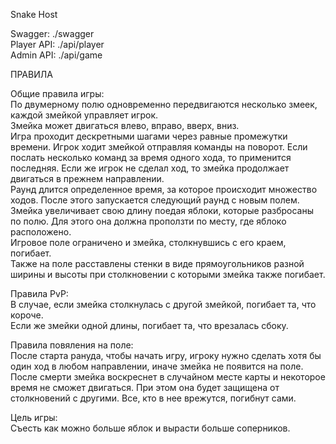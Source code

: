 Snake Host  

Swagger: ./swagger  
Player API: ./api/player  
Admin API: ./api/game  


ПРАВИЛА  
  
Общие правила игры:  
По двумерному полю одновременно передвигаются несколько змеек, каждой змейкой управляет игрок.  
Змейка может двигаться влево, вправо, вверх, вниз.  
Игра проходит дескретными шагами через равные промежутки времени. Игрок ходит змейкой отправляя команды на поворот. Если послать несколько команд за время одного хода, то применится последняя. Если же игрок не сделал ход, то змейка продолжает двигаться в прежнем направлении.  
Раунд длится определенное время, за которое происходит множество ходов. После этого запускается следующий раунд с новым полем.  
Змейка увеличивает свою длину поедая яблоки, которые разбросаны по полю. Для этого она должна проползти по месту, где яблоко расположено.  
Игровое поле ограничено и змейка, столкнувшись с его краем, погибает.  
Также на поле расставлены стенки в виде прямоугольников разной ширины и высоты при столкновении с которыми змейка также погибает. 
  
Правила PvP:  
В случае, если змейка столкнулась с другой змейкой, погибает та, что короче.   
Если же змейки одной длины, погибает та, что врезалась сбоку. 
  
Правила повяления на поле:  
После старта рануда, чтобы начать игру, игроку нужно сделать хотя бы один ход в любом направлении, иначе змейка не появится на поле.  
После смерти змейка воскреснет в случайном месте карты и некоторое время не сможет двигаться. При этом она будет защищена от столкновений с другими. Все, кто в нее врежутся, погибнут сами.  
  
Цель игры:  
Съесть как можно больше яблок и вырасти больше соперников. 
